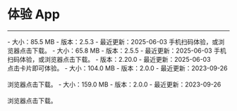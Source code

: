 # 体验 App

- - -


<CardGroup cols={3}>
<Card title="超级白板 - Android" href="https://doc-media.zego.im/public/ZegoSuperboardDemo.apk">
- 大小：85.5 MB
- 版本：2.5.3
- 最近更新：2025-06-03
<Frame width="128" height="auto"><QRCode content="https://doc-media.zego.im/public/ZegoSuperboardDemo.apk" /></Frame>
手机扫码体验，或浏览器点击下载。
</Card>
<Card title="超级白板 - iOS" href="https://apps.apple.com/cn/app/zego-superboard/id1584060243" target="_blank">
- 大小：65.8 MB
- 版本：2.5.5
- 最近更新：2025-06-03
<Frame width="128" height="auto"><QRCode content="https://apps.apple.com/cn/app/zego-superboard/id1584060243" /></Frame>
手机扫码体验，或浏览器点击下载。
</Card>
<Card title="超级白板 - Web" href="https://preview-superboard.zegotech.cn" target="_blank">
- 版本：2.20.0
- 最近更新：2025-06-03
<br/>
<Frame width="128" height="auto"><QRCode content="https://preview-superboard.zegotech.cn" /></Frame>
点击卡片即可体验。
</Card>
<Card title="超级白板 - Windows" href="https://artifact-demo.zego.im/SuperBoardSDK/Electron/Demo/Windows/zego-superboard-electron.exe">
- 大小：104.0 MB
- 版本：2.0.0
- 最近更新：2023-09-26
<br/>
<br/>
浏览器点击下载。
</Card>
<Card title="超级白板 - macOS" href="https://artifact-demo.zego.im/SuperBoardSDK/Electron/Demo/Mac/zego-superboard-electron.dmg">
- 大小：159.0 MB
- 版本：2.0.0
- 最近更新：2023-09-26
<br/>
<br/>
浏览器点击下载。
</Card>
</CardGroup>

<Content />